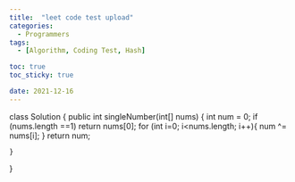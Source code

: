 ```yaml
---
title:  "leet code test upload"
categories:
  - Programmers
tags:
  - [Algorithm, Coding Test, Hash]

toc: true
toc_sticky: true

date: 2021-12-16
---
```

class Solution {
    public int singleNumber(int[] nums) {
        int num = 0;
        if (nums.length ==1)
            return nums[0];
        for (int i=0; i<nums.length; i++){
            num ^= nums[i];
        }
        return num;

    }
}
